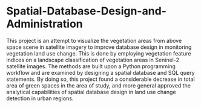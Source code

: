 # Spatial-Database-Design-and-Administration
This project is an attempt to visualize the vegetation areas from  above space scene in satellite imagery to improve database design in monitoring vegetation land  use change. This is done by employing vegetation feature indices on a landscape classification of  vegetation areas in Seninel-2 satellite images. The methods are built upon a Python programming workflow and are examined by designing a spatial database and SQL query statements. By doing so, this project found a considerable  decrease in total area of green spaces in the area of study, and more general approved the analytical  capabilities of spatial database design in land use change detection in urban regions. 
